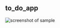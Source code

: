 ## to_do_app


![screenshot of sample](https://github.com/Zifirut/to_do_app/blob/master/video.gif)


